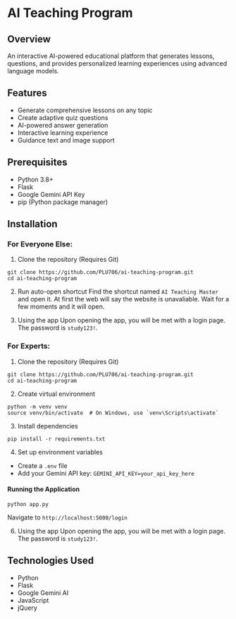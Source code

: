 # AI Teaching Program

## Overview
An interactive AI-powered educational platform that generates lessons, questions, and provides personalized learning experiences using advanced language models.

## Features
- Generate comprehensive lessons on any topic
- Create adaptive quiz questions
- AI-powered answer generation
- Interactive learning experience
- Guidance text and image support

## Prerequisites
- Python 3.8+
- Flask
- Google Gemini API Key
- pip (Python package manager)

## Installation
### For Everyone Else:
1. Clone the repository (Requires Git)
```
git clone https://github.com/PLU706/ai-teaching-program.git
cd ai-teaching-program
```

2. Run auto-open shortcut
Find the shortcut named `AI Teaching Master` and open it.
At first the web will say the website is unavaliable. Wait for a few moments and it will open.

3. Using the app
Upon opening the app, you will be met with a login page. The password is `study123!`.

### For Experts:
1. Clone the repository (Requires Git)
```
git clone https://github.com/PLU706/ai-teaching-program.git
cd ai-teaching-program
```

2. Create virtual environment
```
python -m venv venv
source venv/bin/activate  # On Windows, use `venv\Scripts\activate`
```

3. Install dependencies
```
pip install -r requirements.txt
```

4. Set up environment variables
- Create a `.env` file
- Add your Gemini API key: `GEMINI_API_KEY=your_api_key_here`

#### Running the Application
```
python app.py
```
Navigate to `http://localhost:5000/login`

6. Using the app
Upon opening the app, you will be met with a login page. The password is `study123!`.

## Technologies Used
- Python
- Flask
- Google Gemini AI
- JavaScript
- jQuery
